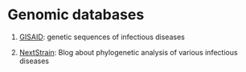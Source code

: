 # Genomic databases

1. [GISAID](https://gisaid.org/): genetic sequences of infectious diseases

2. [NextStrain](https://nextstrain.org/blog/2025-01-09-human-metapneumovirus-analysis-and-resources): Blog about phylogenetic analysis of various infectious diseases
